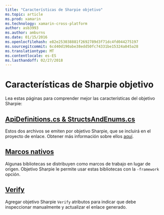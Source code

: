 ```yaml
---
title: "Características de Sharpie objetivo"
ms.topic: article
ms.prod: xamarin
ms.technology: xamarin-cross-platform
author: asb3993
ms.author: amburns
ms.date: 01/15/2016
ms.openlocfilehash: e82e253038881f2692789d3f71dc4fd044275197
ms.sourcegitcommit: 6cd40d190abe38edd50fc74331be15324a845a28
ms.translationtype: MT
ms.contentlocale: es-ES
ms.lasthandoff: 02/27/2018
---
```

# <a name="objective-sharpie-features"></a>Características de Sharpie objetivo

Lea estas páginas para comprender mejor las características del objetivo Sharpie:

## <a name="apidefinitionscs--structsandenumscsapidefinitions-structsandenumsmd"></a>[**ApiDefinitions.cs & StructsAndEnums.cs**](apidefinitions-structsandenums.md)

Estos dos archivos se emiten por objetivo Sharpie, que se incluirá en el proyecto de enlace. Obtener más información sobre ellos [aquí](apidefinitions-structsandenums.md).

## <a name="native-frameworksnative-frameworksmd"></a>[**Marcos nativos**](native-frameworks.md)

Algunas bibliotecas se distribuyen como marcos de trabajo en lugar de origen.
Objetivo Sharpie le permite usar estas bibliotecas con la `-framework` opción.

## <a name="verifyverifymd"></a>[**Verify**](verify.md)

Agregar objetivo Sharpie `Verify` atributos para indicar que debe inspeccionar manualmente y actualizar el enlace generado. 

